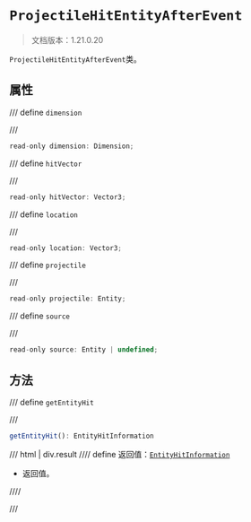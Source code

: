 # `ProjectileHitEntityAfterEvent`

> 文档版本：1.21.0.20

`ProjectileHitEntityAfterEvent`类。

## 属性

/// define
`dimension`


///

```js
read-only dimension: Dimension;
```


/// define
`hitVector`


///

```js
read-only hitVector: Vector3;
```


/// define
`location`


///

```js
read-only location: Vector3;
```


/// define
`projectile`


///

```js
read-only projectile: Entity;
```


/// define
`source`


///

```js
read-only source: Entity | undefined;
```


## 方法

/// define
`getEntityHit`


///

```js
getEntityHit(): EntityHitInformation
```

/// html | div.result
//// define
返回值：[`EntityHitInformation`](../entityhitinformation.md)

- 返回值。


////

///

